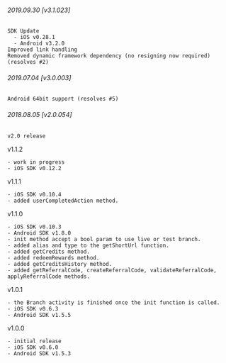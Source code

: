 

###### 2019.09.30 [v3.1.023]

```
SDK Update
  - iOS v0.28.1
  - Android v3.2.0
Improved link handling
Removed dynamic framework dependency (no resigning now required) (resolves #2) 
```


###### 2019.07.04 [v3.0.003]

```
Android 64bit support (resolves #5)
```


###### 2018.08.05 [v2.0.054]

```
v2.0 release
```


v1.1.2 

```
- work in progress
- iOS SDK v0.12.2
```

v1.1.1

```
- iOS SDK v0.10.4
- added userCompletedAction method.
```

v1.1.0

```
- iOS SDK v0.10.3
- Android SDK v1.8.0
- init method accept a bool param to use live or test branch.
- added alias and type to the getShortUrl function.
- added getCredits method.
- added redeemRewards method.
- added getCreditsHistory method.
- added getReferralCode, createReferralCode, validateReferralCode, applyReferralCode methods.
```

v1.0.1

```
- the Branch activity is finished once the init function is called.
- iOS SDK v0.6.3
- Android SDK v1.5.5
```

v1.0.0

```
- initial release
- iOS SDK v0.6.0
- Android SDK v1.5.3
```